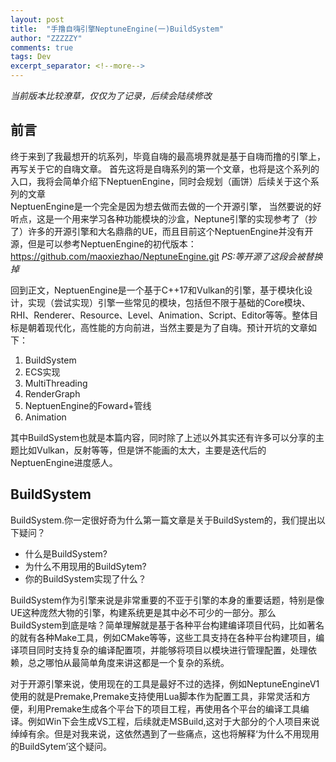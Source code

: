 ```yaml
---
layout: post
title:  "手撸自嗨引擎NeptuneEngine(一)BuildSystem"
author: "ZZZZZY"
comments: true
tags: Dev
excerpt_separator: <!--more-->
---
```

*当前版本比较潦草，仅仅为了记录，后续会陆续修改*

## 前言

终于来到了我最想开的坑系列，毕竟自嗨的最高境界就是基于自嗨而撸的引擎上，再写关于它的自嗨文章。
首先这将是自嗨系列的第一个文章，也将是这个系列的入口，我将会简单介绍下NeptuenEngine，同时会规划（画饼）后续关于这个系列的文章  
NeptuenEngine是一个完全是因为想去做而去做的一个开源引擎，<!--more--> 当然要说的好听点，这是一个用来学习各种功能模块的沙盒，Neptune引擎的实现参考了（抄了）许多的开源引擎和大名鼎鼎的UE，而且目前这个NeptuenEngine并没有开源，但是可以参考NeptuenEngine的初代版本：https://github.com/maoxiezhao/NeptuneEngine.git   *PS:等开源了这段会被替换掉* 

回到正文，NeptuenEngine是一个基于C++17和Vulkan的引擎，基于模块化设计，实现（尝试实现）引擎一些常见的模块，包括但不限于基础的Core模块、RHI、Renderer、Resource、Level、Animation、Script、Editor等等。整体目标是朝着现代化，高性能的方向前进，当然主要是为了自嗨。预计开坑的文章如下：

  1. BuildSystem
  2. ECS实现
  3. MultiThreading
  4. RenderGraph
  5. NeptuenEngine的Foward+管线
  6. Animation

其中BuildSystem也就是本篇内容，同时除了上述以外其实还有许多可以分享的主题比如Vulkan，反射等等，但是饼不能画的太大，主要是迭代后的NeptuenEngine进度感人。

## BuildSystem
BuildSystem.你一定很好奇为什么第一篇文章是关于BuildSystem的，我们提出以下疑问？
* 什么是BuildSystem?
* 为什么不用现用的BuildSytem?
* 你的BuildSystem实现了什么？

BuildSystem作为引擎来说是非常重要的不亚于引擎的本身的重要话题，特别是像UE这种庞然大物的引擎，构建系统更是其中必不可少的一部分。那么BuildSystem到底是啥？简单理解就是基于各种平台构建编译项目代码，比如著名的就有各种Make工具，例如CMake等等，这些工具支持在各种平台构建项目，编译项目同时支持复杂的编译配置项，并能够将项目以模块进行管理配置，处理依赖，总之哪怕从最简单角度来讲这都是一个复杂的系统。

对于开源引擎来说，使用现在的工具是最好不过的选择，例如NeptuneEngineV1使用的就是Premake,Premake支持使用Lua脚本作为配置工具，非常灵活和方便，利用Premake生成各个平台下的项目工程，再使用各个平台的编译工具编译。例如Win下会生成VS工程，后续就走MSBuild,这对于大部分的个人项目来说绰绰有余。但是对我来说，这依然遇到了一些痛点，这也将解释‘为什么不用现用的BuildSytem’这个疑问。